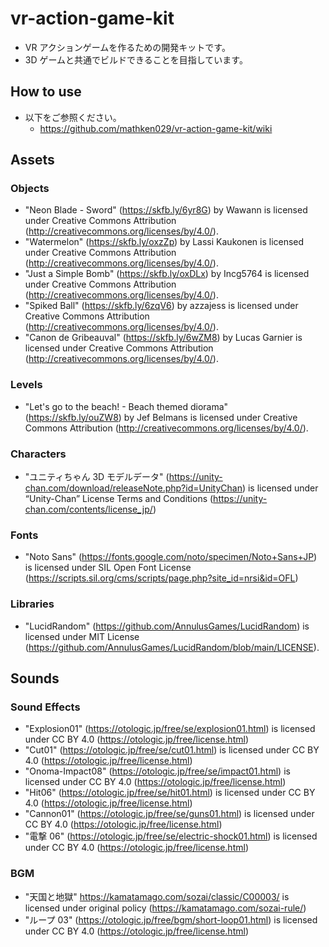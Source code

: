 # vr-action-game-kit

- VR アクションゲームを作るための開発キットです。
- 3D ゲームと共通でビルドできることを目指しています。

## How to use

- 以下をご参照ください。
  - https://github.com/mathken029/vr-action-game-kit/wiki

## Assets

### Objects

- "Neon Blade - Sword" (https://skfb.ly/6yr8G) by Wawann is licensed under Creative Commons Attribution (http://creativecommons.org/licenses/by/4.0/).
- "Watermelon" (https://skfb.ly/oxzZp) by Lassi Kaukonen is licensed under Creative Commons Attribution (http://creativecommons.org/licenses/by/4.0/).
- "Just a Simple Bomb" (https://skfb.ly/oxDLx) by Incg5764 is licensed under Creative Commons Attribution (http://creativecommons.org/licenses/by/4.0/).
- "Spiked Ball" (https://skfb.ly/6zqV6) by azzajess is licensed under Creative Commons Attribution (http://creativecommons.org/licenses/by/4.0/).
- "Canon de Gribeauval" (https://skfb.ly/6wZM8) by Lucas Garnier is licensed under Creative Commons Attribution (http://creativecommons.org/licenses/by/4.0/).

### Levels

- "Let's go to the beach! - Beach themed diorama" (https://skfb.ly/ouZW8) by Jef Belmans is licensed under Creative Commons Attribution (http://creativecommons.org/licenses/by/4.0/).

### Characters

- "ユニティちゃん 3D モデルデータ" (https://unity-chan.com/download/releaseNote.php?id=UnityChan) is licensed under “Unity-Chan” License Terms and Conditions (https://unity-chan.com/contents/license_jp/)

### Fonts

- "Noto Sans" (https://fonts.google.com/noto/specimen/Noto+Sans+JP) is licensed under SIL Open Font License (https://scripts.sil.org/cms/scripts/page.php?site_id=nrsi&id=OFL)

### Libraries

- "LucidRandom" (https://github.com/AnnulusGames/LucidRandom) is licensed under MIT License (https://github.com/AnnulusGames/LucidRandom/blob/main/LICENSE).

## Sounds

### Sound Effects

- "Explosion01" (https://otologic.jp/free/se/explosion01.html) is licensed under CC BY 4.0 (https://otologic.jp/free/license.html)
- "Cut01" (https://otologic.jp/free/se/cut01.html) is licensed under CC BY 4.0 (https://otologic.jp/free/license.html)
- "Onoma-Impact08" (https://otologic.jp/free/se/impact01.html) is licensed under CC BY 4.0 (https://otologic.jp/free/license.html)
- "Hit06" (https://otologic.jp/free/se/hit01.html) is licensed under CC BY 4.0 (https://otologic.jp/free/license.html)
- "Cannon01" (https://otologic.jp/free/se/guns01.html) is licensed under CC BY 4.0 (https://otologic.jp/free/license.html)
- "電撃 06" (https://otologic.jp/free/se/electric-shock01.html) is licensed under CC BY 4.0 (https://otologic.jp/free/license.html)

### BGM

- "天国と地獄" https://kamatamago.com/sozai/classic/C00003/ is licensed under original policy (https://kamatamago.com/sozai-rule/)
- "ループ 03" (https://otologic.jp/free/bgm/short-loop01.html) is licensed under CC BY 4.0 (https://otologic.jp/free/license.html)

